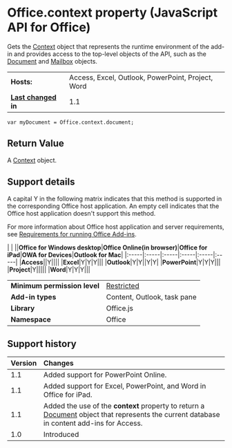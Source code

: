 
# Office.context property (JavaScript API for Office)
Gets the [Context](../reference/shared/context/context-object.md) object that represents the runtime environment of the add-in and provides access to the top-level objects of the API, such as the [Document](../reference/shared/document/document-object.md) and [Mailbox](http://msdn.microsoft.com/library/a3880d3b-8a09-4cf9-9274-f2682cb3b769%28Office.15%29.aspx) objects.

|||
|:-----|:-----|
|**Hosts:**|Access, Excel, Outlook, PowerPoint, Project, Word|
|**[Last changed](#bk_history) in**|1.1|

```
var myDocument = Office.context.document;
```


## Return Value

A [Context](../reference/shared/context/context-object.md) object.


## Support details
<a name="bk_support"> </a>

A capital Y in the following matrix indicates that this method is supported in the corresponding Office host application. An empty cell indicates that the Office host application doesn't support this method.

For more information about Office host application and server requirements, see [Requirements for running Office Add-ins](http://msdn.microsoft.com/library/67340567-bb9a-498c-96d3-3f52f28c16bc%28Office.15%29.aspx).


|
|
||**Office for Windows desktop**|**Office Online(in browser)**|**Office for iPad**|**OWA for Devices**|**Outlook for Mac**|
|:-----|:-----|:-----|:-----|:-----|:-----|
|**Access**||Y||||
|**Excel**|Y|Y|Y|||
|**Outlook**|Y|Y||Y|Y|
|**PowerPoint**|Y|Y|Y|||
|**Project**|Y|||||
|**Word**|Y|Y|Y|||

|||
|:-----|:-----|
|**Minimum permission level**|[Restricted](http://msdn.microsoft.com/library/da2efadc-4ebf-45fe-be39-397ac1eb1dbd%28Office.15%29.aspx)|
|**Add-in types**|Content, Outlook, task pane|
|**Library**|Office.js|
|**Namespace**|Office|

## Support history
<a name="bk_history"> </a>



|**Version**|**Changes**|
|:-----|:-----|
|1.1|Added support for PowerPoint Online.|
|1.1|Added support for Excel, PowerPoint, and Word in Office for iPad.|
|1.1|Added the use of the  **context** property to return a [Document](http://msdn.microsoft.com/library/c0458623-d2b1-4891-9b8c-674d255d9eca%28Office.15%29.aspx) object that represents the current database in content add-ins for Access.|
|1.0|Introduced|
